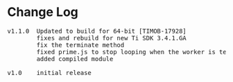 # Change Log
<pre>
v1.1.0  Updated to build for 64-bit [TIMOB-17928]
        fixes and rebuild for new Ti SDK 3.4.1.GA
		fix the terminate method
        fixed prime.js to stop looping when the worker is terminated
        added compiled module

v1.0    initial release